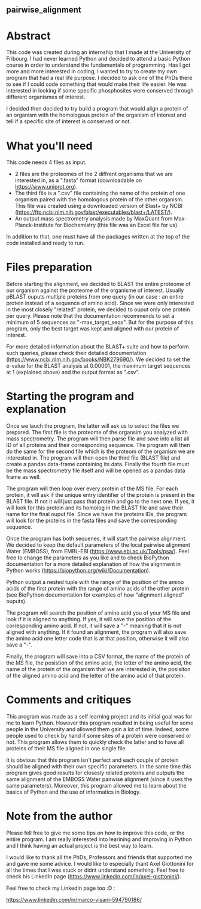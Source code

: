 ## pairwise_alignment

# Abstract
This code was created during an internship that I made at the University of Fribourg. I had never learned Python and decided to attend a basic Python course in order to understand the fundamentals of programming. Has I got more and more interested in coding, I wanted to try to create my own program that had a real life purpose. I decided to ask one of the PhDs there to see if I could code something that would make their life easier. He was interested in looking if some specific phosphosites were conserved through different organismes of interest.

I decided then decided to try build a program that would align a protein of an organism with the homologous protein of the organism of interest and tell if a specific site of interest is conserved or not. 

# What you'll need
This code needs 4 files as input. 
* 2 files are the proteomes of the 2 diffrent organisms that we are interested in, as a ".fasta" format (downloadable on https://www.uniprot.org). 
* The third file is a ".csv" file containing the name of the protein of one organism paired with the homologous protein of the other organism. This file was created using a downloaded version of Blast+ by NCBI (https://ftp.ncbi.nlm.nih.gov/blast/executables/blast+/LATEST/).
* An output mass spectrometry analysis made by MaxQuant from Max-Planck-Institute for Biochemistry (this file was an Excel file for us). 

In addition to that, one must have all the packages written at the top of the code installed and ready to run.

# Files preparation
Before starting the alignment, we decided to BLAST the entire proteome of our organism against the proteome of the organisme of interest. Usually pBLAST ouputs multiple proteins from one query (in our case : an entire protein instead of a sequence of amino acid). Since we were only interested in the most closely "related" protein, we decided to ouput only one protein per query. Please note that the documentation recommends to set a minimum of 5 sequences as "-max_target_seqs". But for the purpose of this program, only the best target was kept and aligned with our protein of interest.

For more detailed information about the BLAST+ suite and how to perform such queries, please check their detailed documentation (https://www.ncbi.nlm.nih.gov/books/NBK279690/). We decided to set the e-value for the BLAST analysis at 0.00001, the maximum target sequences at 1 (explained above) and the output format as ".csv". 

# Starting the program and explanation
Once we lauch the program, the latter will ask us to select the files we prepared. The first file is the proteome of the organsim you analyzed with mass spectrometry. The program will then parse file and save into a list all ID of all proteins and their corresponding sequence. The program will then do the same for the second file which is the proteom of the organism we are interested in. The program will then open the third file (BLAST file) and create a pandas data-frame containing its data. Finally the fourth file must be the mass spectrometry file itself and will be opened as a pandas data frame as well.

The program will then loop over every protein of the MS file. For each protein, it will ask if the unique entry identifier of the protein is present in the BLAST file. If not it will just pass that protein and go to the next one. If yes, it will look for this protein and its homolog in the BLAST file and save their name for the final ouput file. Since we have the proteins IDs, the program will look for the proteins in the fasta files and save the corresponding sequence.  

Once the program has both sequenes, it will start the pairwise alignment. We decided to keep the default parameters of the local pairwise alignment Water (EMBOSS), from EMBL-EBI (https://www.ebi.ac.uk/Tools/psa/). Feel free to change the parameters as you like and to check BioPython documentation for a more detailed explanation of how the alignment in Python works (https://biopython.org/wiki/Documentation). 

Python output a nested tuple with the range of the position of the amino acids of the first protein with the range of amino acids of the other protein (see BioPython documentation for examples of how "alignment.aligned" ouputs). 

The program will search the position of amino acid you of your MS file and look if it is aligned to anything. If yes, it will save the position of the corresponding amino acid. If not, it will save a "-" meaning that it is not aligned with anything. If it found an alignment, the program will also save the amino acid one letter code that is at that position, otherwise it will also save a "-". 

Finally, the program will save into a CSV format, the name of the protein of the MS file, the posistion of the amino acid, the letter of the amino acid, the name of the protein of the organism that we are interested in, the posisiton of the aligned amino acid and the letter of the amino acid of that protein. 

# Comments and critiques 
This program was made as a self learning project and its initial goal was for me to learn Python. However this program resulted in being useful for some people in the University and allowed them gain a lot of time. Indeed, some people used to check by hand if some sites of a protein were conserved or not. This program allows them to quickly check the latter and to have all proteins of their MS file aligned in one single file. 

It is obvious that this program isn't perfect and each couple of protein should be aligned with their own specific parameters. In the same time this program gives good results for closesly related proteins and outputs the same alignment of the EMBOSS Water pairwise alignment (since it uses the same parameters). Moreover, this program allowed me to learn about the basics of Python and the use of informatics in Biology. 

# Note from the author
Please fell free to give me some tips on how to improve this code, or the entire program. I am really interested into learining and improving in Python and I think having an actual project is the best way to learn. 

I would like to thank all the PhDs, Professors and friends that supported me and gave me some advice. I would like to especially thant Axel Giottonini for all the times that I was stuck or didnt understand something. Feel free to check his LinkedIn page (https://www.linkedin.com/in/axel-giottonini/). 

Feel free to check my LinkedIn page too :D :

https://www.linkedin.com/in/marco-visani-594790186/
